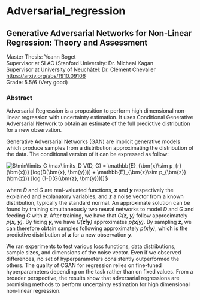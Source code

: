 # Adversarial_regression
## Generative Adversarial Networks for Non-Linear Regression: Theory and Assessment
 
Master Thesis: Yoann Boget  
Supervisor at SLAC (Stanford University: Dr. Micheal Kagan  
Supervisor at University of Neuchâtel: Dr. Clément Chevalier  
https://arxiv.org/abs/1910.09106  
Grade: 5.5/6 (Very good)

### Abstract

Adversarial Regression is a proposition to perform high dimensional non-linear regression with uncertainty estimation. It uses Conditional Generative Adversarial Network to obtain an estimate of the full predictive distribution for a new observation. 

Generative Adversarial Networks (GAN) are implicit generative models which produce samples from a distribution approximating the distribution of the data. The conditional version of it can be expressed as follow: 

<img src="https://latex.codecogs.com/gif.latex?\min\limits_G&space;\max\limits_D&space;V(D,&space;G)&space;=&space;\mathbb{E}_{\bm{x}\sim&space;p_{r}(\bm{x})}&space;[log(D(\bm{x},&space;\bm{y}))]&space;&plus;&space;\mathbb{E}_{\bm{z}\sim&space;p_{\bm{z}}(\bm{z})}&space;[log&space;(1-D(G(\bm{z},&space;\bm{y})))]" title="$\min\limits_G \max\limits_D V(D, G) = \mathbb{E}_{\bm{x}\sim p_{r}(\bm{x})} [log(D(\bm{x}, \bm{y}))] + \mathbb{E}_{\bm{z}\sim p_{\bm{z}}(\bm{z})} [log (1-D(G(\bm{z}, \bm{y})))]$"/>

where _D_ and _G_ are real-valuated functions, ___x___ and ___y___ respectively the explained and explanatory variables, and ___z___ a noise vector from a known distribution, typically the standard normal. An approximate solution can be found by training simultaneously two neural networks to model _D_ and _G_ and feeding _G_ with ___z___. After training, we have that _G(__z__, __y__)_ follow approcimately _p(__x__, __y__)_. By fixing ___y___, we have _G(__z__|__y__)_ approximates _p(__x__|__y__)_. By sampling ___z___, we can therefore obtain samples following approximately _p(__x__|__y__)_, which is the predictive distribution of ___x___ for a new observation ___y___. 

We ran experiments to test various loss functions, data distributions, sample sizes, and dimensions of the noise vector. Even if we observed differences, no set of hyperparameters consistently outperformed  the others. The quality of CGAN for regression relies on fine-tuned hyperparameters depending on the task rather than on fixed values. From a broader perspective, the results show that adversarial regressions are promising methods to perform uncertainty estimation for high dimensional non-linear regression. 

